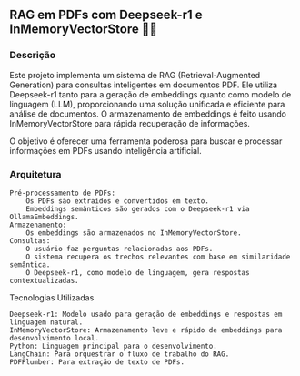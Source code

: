 ## RAG em PDFs com Deepseek-r1 e InMemoryVectorStore 📄🤖
### Descrição

Este projeto implementa um sistema de RAG (Retrieval-Augmented Generation) para consultas inteligentes em documentos PDF. Ele utiliza Deepseek-r1 tanto para a geração de embeddings quanto como modelo de linguagem (LLM), proporcionando uma solução unificada e eficiente para análise de documentos. O armazenamento de embeddings é feito usando InMemoryVectorStore para rápida recuperação de informações.

O objetivo é oferecer uma ferramenta poderosa para buscar e processar informações em PDFs usando inteligência artificial.
### Arquitetura

    Pré-processamento de PDFs:
        Os PDFs são extraídos e convertidos em texto.
        Embeddings semânticos são gerados com o Deepseek-r1 via OllamaEmbeddings.
    Armazenamento:
        Os embeddings são armazenados no InMemoryVectorStore.
    Consultas:
        O usuário faz perguntas relacionadas aos PDFs.
        O sistema recupera os trechos relevantes com base em similaridade semântica.
        O Deepseek-r1, como modelo de linguagem, gera respostas contextualizadas.

Tecnologias Utilizadas

    Deepseek-r1: Modelo usado para geração de embeddings e respostas em linguagem natural.
    InMemoryVectorStore: Armazenamento leve e rápido de embeddings para desenvolvimento local.
    Python: Linguagem principal para o desenvolvimento.
    LangChain: Para orquestrar o fluxo de trabalho do RAG.
    PDFPlumber: Para extração de texto de PDFs.